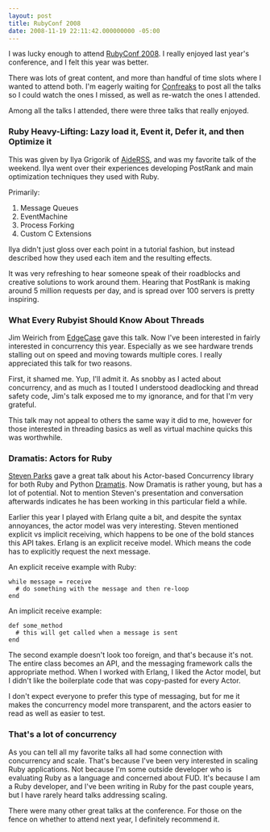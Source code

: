 ```yaml
---
layout: post
title: RubyConf 2008
date: 2008-11-19 22:11:42.000000000 -05:00
---
```

I was lucky enough to attend [RubyConf 2008](http://rubyconf.org/). I really enjoyed last year's conference, and I felt this year was better.

There was lots of great content, and more than handful of time slots where I wanted to attend both. I'm eagerly waiting for [Confreaks](http://www.confreaks.com/) to post all the talks so I could watch the ones I missed, as well as re-watch the ones I attended.

Among all the talks I attended, there were three talks that really enjoyed.

### Ruby Heavy-Lifting: Lazy load it, Event it, Defer it, and then Optimize it ###

This was given by Ilya Grigorik of [AideRSS](http://aiderss.com/), and was my favorite talk of the weekend. Ilya went over their experiences developing PostRank and main optimization techniques they used with Ruby.

Primarily:

1. Message Queues
1. EventMachine
1. Process Forking
1. Custom C Extensions

Ilya didn't just gloss over each point in a tutorial fashion, but instead described how they used each item and the resulting effects.

It was very refreshing to hear someone speak of their roadblocks and creative solutions to work around them. Hearing that PostRank is making around 5 million requests per day, and is spread over 100 servers is pretty inspiring.

### What Every Rubyist Should Know About Threads ###

Jim Weirich from [EdgeCase](http://theedgecase.com) gave this talk. Now I've been interested in fairly interested in concurrency this year. Especially as we see hardware trends stalling out on speed and moving towards multiple cores. I really appreciated this talk for two reasons.

First, it shamed me. Yup, I'll admit it. As snobby as I acted about concurrency, and as much as I touted I understood deadlocking and thread safety code, Jim's talk exposed me to my ignorance, and for that I'm very grateful.

This talk may not appeal to others the same way it did to me, however for those interested in threading basics as well as virtual machine quicks this was worthwhile.

### Dramatis: Actors for Ruby ###

[Steven Parks](http://smparkes.net/) gave a great talk about his Actor-based Concurrency library for both Ruby and Python [Dramatis](http://dramatis.mischance.net/). Now Dramatis is rather young, but has a lot of potential. Not to mention Steven's presentation and conversation afterwards indicates he has been working in this particular field a while.

Earlier this year I played with Erlang quite a bit, and despite the syntax annoyances, the actor model was very interesting. Steven mentioned explicit vs implicit receiving, which happens to be one of the bold stances this API takes. Erlang is an explicit receive model. Which means the code has to explicitly request the next message.

An explicit receive example with Ruby:

    while message = receive
      # do something with the message and then re-loop
    end

An implicit receive example:

    def some_method
      # this will get called when a message is sent
    end

The second example doesn't look too foreign, and that's because it's not. The entire class becomes an API, and the messaging framework calls the appropriate method. When I worked with Erlang, I liked the Actor model, but I didn't like the boilerplate code that was copy-pasted for every Actor.

I don't expect everyone to prefer this type of messaging, but for me it makes the concurrency model more transparent, and the actors easier to read as well as easier to test.

### That's a lot of concurrency ###

As you can tell all my favorite talks all had some connection with concurrency and scale. That's because I've been very interested in scaling Ruby applications. Not because I'm some outside developer who is evaluating Ruby as a language and concerned about FUD. It's because I am a Ruby developer, and I've been writing in Ruby for the past couple years, but I have rarely heard talks addressing scaling.

There were many other great talks at the conference. For those on the fence on whether to attend next year, I definitely recommend it.
